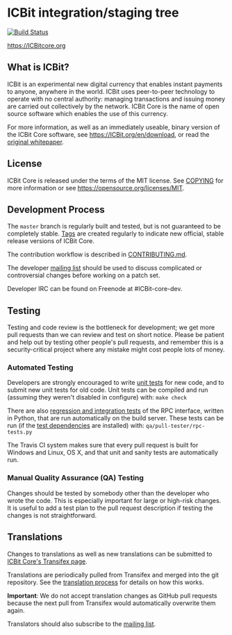 ICBit integration/staging tree
=====================================

[![Build Status](https://travis-ci.org/ICBit/ICBit.svg?branch=master)](https://travis-ci.org/ICBit/ICBit)

https://ICBitcore.org

What is ICBit?
----------------

ICBit is an experimental new digital currency that enables instant payments to
anyone, anywhere in the world. ICBit uses peer-to-peer technology to operate
with no central authority: managing transactions and issuing money are carried
out collectively by the network. ICBit Core is the name of open source
software which enables the use of this currency.

For more information, as well as an immediately useable, binary version of
the ICBit Core software, see https://ICBit.org/en/download, or read the
[original whitepaper](https://ICBitcore.org/ICBit.pdf).

License
-------

ICBit Core is released under the terms of the MIT license. See [COPYING](COPYING) for more
information or see https://opensource.org/licenses/MIT.

Development Process
-------------------

The `master` branch is regularly built and tested, but is not guaranteed to be
completely stable. [Tags](https://github.com/ICBit/ICBit/tags) are created
regularly to indicate new official, stable release versions of ICBit Core.

The contribution workflow is described in [CONTRIBUTING.md](CONTRIBUTING.md).

The developer [mailing list](https://lists.linuxfoundation.org/mailman/listinfo/ICBit-dev)
should be used to discuss complicated or controversial changes before working
on a patch set.

Developer IRC can be found on Freenode at #ICBit-core-dev.

Testing
-------

Testing and code review is the bottleneck for development; we get more pull
requests than we can review and test on short notice. Please be patient and help out by testing
other people's pull requests, and remember this is a security-critical project where any mistake might cost people
lots of money.

### Automated Testing

Developers are strongly encouraged to write [unit tests](/doc/unit-tests.md) for new code, and to
submit new unit tests for old code. Unit tests can be compiled and run
(assuming they weren't disabled in configure) with: `make check`

There are also [regression and integration tests](/qa) of the RPC interface, written
in Python, that are run automatically on the build server.
These tests can be run (if the [test dependencies](/qa) are installed) with: `qa/pull-tester/rpc-tests.py`

The Travis CI system makes sure that every pull request is built for Windows
and Linux, OS X, and that unit and sanity tests are automatically run.

### Manual Quality Assurance (QA) Testing

Changes should be tested by somebody other than the developer who wrote the
code. This is especially important for large or high-risk changes. It is useful
to add a test plan to the pull request description if testing the changes is
not straightforward.

Translations
------------

Changes to translations as well as new translations can be submitted to
[ICBit Core's Transifex page](https://www.transifex.com/projects/p/ICBit/).

Translations are periodically pulled from Transifex and merged into the git repository. See the
[translation process](doc/translation_process.md) for details on how this works.

**Important**: We do not accept translation changes as GitHub pull requests because the next
pull from Transifex would automatically overwrite them again.

Translators should also subscribe to the [mailing list](https://groups.google.com/forum/#!forum/ICBit-translators).
